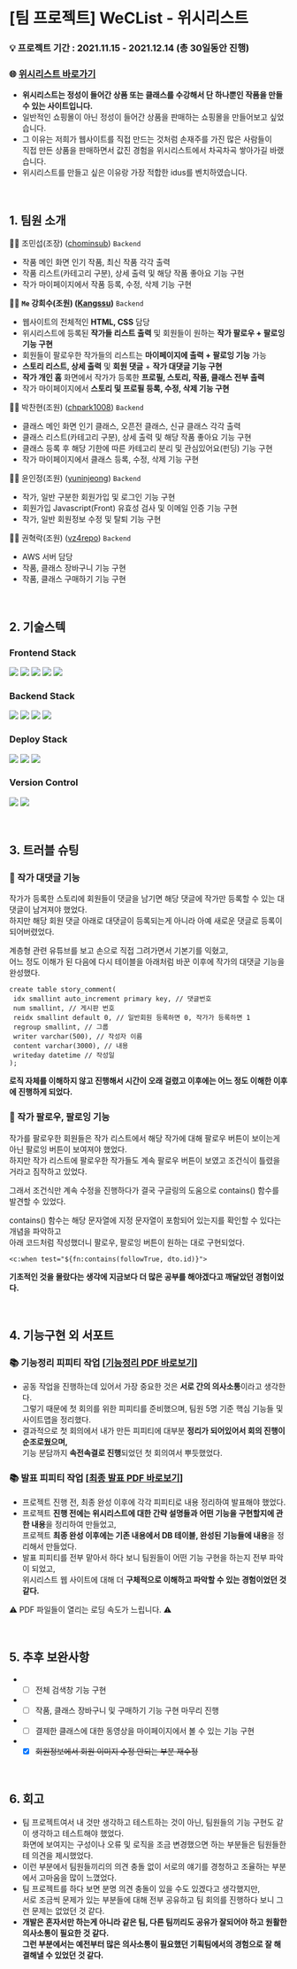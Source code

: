 # [팀 프로젝트] WeCList - 위시리스트
### 💡 프로젝트 기간 : 2021.11.15 - 2021.12.14 (총 30일동안 진행)
### 🌐 [위시리스트 바로가기](https://weclist.com/)
* **위시리스트는 정성이 들어간 상품 또는 클래스를 수강해서 단 하나뿐인 작품을 만들 수 있는 사이트입니다.**<br/>
* 일반적인 쇼핑몰이 아닌 정성이 들어간 상품을 판매하는 쇼핑몰을 만들어보고 싶었습니다.<br/>
* 그 이유는 저희가 웹사이트를 직접 만드는 것처럼 손재주를 가진 많은 사람들이<br/>
  직접 만든 상품을 판매하면서 값진 경험을 위시리스트에서 차곡차곡 쌓아가길 바랬습니다.
* 위시리스트를 만들고 싶은 이유랑 가장 적합한 idus를 벤치하였습니다.
<br/>

## 1. 팀원 소개
🙇‍♂️ 조민섭(조장) ([chominsub](https://github.com/chominsub)) <code>Backend</code>
* 작품 메인 화면 인기 작품, 최신 작품 각각 출력
* 작품 리스트(카테고리 구분), 상세 출력 및 해당 작품 좋아요 기능 구현
* 작가 마이페이지에서 작품 등록, 수정, 삭제 기능 구현
 
🙇‍♀️ **<code>Me</code> 강희수(조원) ([Kangssu](https://github.com/kangssu))** <code>Backend</code>
* 웹사이트의 전체적인 **HTML, CSS** 담당
* 위시리스트에 등록된 **작가들 리스트 출력** 및 회원들이 원하는 **작가 팔로우 + 팔로잉 기능 구현**
* 회원들이 팔로우한 작가들의 리스트는 **마이페이지에 출력 + 팔로잉 기능** 가능
* **스토리 리스트, 상세 출력** 및 **회원 댓글** + **작가 대댓글 기능 구현**
* **작가 개인 홈** 화면에서 작가가 등록한 **프로필, 스토리, 작품, 클래스 전부 출력**
* 작가 마이페이지에서 **스토리 및 프로필 등록, 수정, 삭제 기능 구현**

🙇‍♂️ 박찬현(조원) ([chpark1008](https://github.com//chpark1008)) <code>Backend</code>
* 클래스 메인 화면 인기 클래스, 오픈전 클래스, 신규 클래스 각각 출력
* 클래스 리스트(카테고리 구분), 상세 출력 및 해당 작품 좋아요 기능 구현
* 클래스 등록 후 해당 기한에 따른 카테고리 분리 및 관심있어요(펀딩) 기능 구현
* 작가 마이페이지에서 클래스 등록, 수정, 삭제 기능 구현

🙇‍♀️ 윤인정(조원) ([yuninjeong](https://github.com//yuninjeong)) <code>Backend</code>
* 작가, 일반 구분한 회원가입 및 로그인 기능 구현
* 회원가입 Javascript(Front) 유효성 검사 및 이메일 인증 기능 구현
* 작가, 일반 회원정보 수정 및 탈퇴 기능 구현

🙇‍♂️ 권혁락(조원) ([vz4repo](https://github.com//vz4repo)) <code>Backend</code>
* AWS 서버 담당
* 작품, 클래스 장바구니 기능 구현
* 작품, 클래스 구매하기 기능 구현
<br/>

## 2. 기술스텍
### Frontend Stack
<p>
  <img src="https://img.shields.io/badge/html5-E34F26?style=for-the-badge&logo=html5&logoColor=white"> 
  <img src="https://img.shields.io/badge/css-1572B6?style=for-the-badge&logo=css3&logoColor=white"> 
  <img src="https://img.shields.io/badge/javascript-F7DF1E?style=for-the-badge&logo=javascript&logoColor=black"> 
  <img src="https://img.shields.io/badge/jquery-0769AD?style=for-the-badge&logo=jquery&logoColor=white">
  <img src="https://img.shields.io/badge/fontawesome-339AF0?style=for-the-badge&logo=fontawesome&logoColor=white">
</p>

### Backend Stack
<p>
  <img src="https://img.shields.io/badge/java 11-007396?style=for-the-badge&logo=java&logoColor=white"> 
  <img src="https://img.shields.io/badge/springboot-6DB33F?style=for-the-badge&logo=springboot&logoColor=white">
  <img src="https://img.shields.io/badge/mysql-4479A1?style=for-the-badge&logo=mysql&logoColor=white">
  <img src="https://img.shields.io/badge/mariaDB-003545?style=for-the-badge&logo=mariaDB&logoColor=white">
</p>

### Deploy Stack
<p>
  <img src="https://img.shields.io/badge/amazonaws-232F3E?style=for-the-badge&logo=amazonaws&logoColor=white">
  <img src="https://img.shields.io/badge/linux-FCC624?style=for-the-badge&logo=linux&logoColor=black">
  <img src="https://img.shields.io/badge/apache tomcat-F8DC75?style=for-the-badge&logo=apachetomcat&logoColor=white">
</p>

### Version Control
<p>
  <img src="https://img.shields.io/badge/github-181717?style=for-the-badge&logo=github&logoColor=white">
  <img src="https://img.shields.io/badge/git-F05032?style=for-the-badge&logo=git&logoColor=white">
</p>
<br/>

## 3. 트러블 슈팅
### 📌 작가 대댓글 기능
작가가 등록한 스토리에 회원들이 댓글을 남기면 해당 댓글에 작가만 등록할 수 있는 대댓글이 남겨져야 했었다.<br/>
하지만 해당 회원 댓글 아래로 대댓글이 등록되는게 아니라 아예 새로운 댓글로 등록이 되어버렸었다.

계층형 관련 유튜브를 보고 손으로 직접 그려가면서 기본기를 익혔고,<br/>
어느 정도 이해가 된 다음에 다시 테이블을 아래처럼 바꾼 이후에 작가의 대댓글 기능을 완성했다.

```
create table story_comment(
 idx smallint auto_increment primary key, // 댓글번호
 num smallint, // 게시판 번호
 reidx smallint default 0, // 일반회원 등록하면 0, 작가가 등록하면 1
 regroup smallint, // 그룹
 writer varchar(500), // 작성자 이름
 content varchar(3000), // 내용
 writeday datetime // 작성일
);
```

**로직 자체를 이해하지 않고 진행해서 시간이 오래 걸렸고 이후에는 어느 정도 이해한 이후에 진행하게 되었다.**
 
### 📌 작가 팔로우, 팔로잉 기능
작가를 팔로우한 회원들은 작가 리스트에서 해당 작가에 대해 팔로우 버튼이 보이는게 아닌 팔로잉 버튼이 보여져야 했었다.<br/>
하지만 작가 리스트에 팔로우한 작가들도 계속 팔로우 버튼이 보였고 조건식이 틀렸을 거라고 짐작하고 있었다.

그래서 조건식만 계속 수정을 진행하다가 결국 구글링의 도움으로 contains() 함수를 발견할 수 있었다.

contains() 함수는 해당 문자열에 지정 문자열이 포함되어 있는지를 확인할 수 있다는 개념을 파악하고<br/>
아래 코드처럼 작성했더니 팔로우, 팔로잉 버튼이 원하는 대로 구현되었다.
```
<c:when test="${fn:contains(followTrue, dto.id)}">
```

**기초적인 것을 몰랐다는 생각에 지금보다 더 많은 공부를 해야겠다고 깨달았던 경험이었다.**

<br/>
 
## 4. 기능구현 외 서포트
### 📚 기능정리 피피티 작업 [**[기능정리 PDF 바로보기](https://drive.google.com/file/d/1DvYHOlcs-7YkK1F7BAeaYW1AlUi9euRF/view)**]
* 공동 작업을 진행하는데 있어서 가장 중요한 것은 **서로 간의 의사소통**이라고 생각한다.<br/>
  그렇기 때문에 첫 회의를 위한 피피티를 준비했으며, 팀원 5명 기준 핵심 기능들 및 사이트맵을 정리했다.
* 결과적으로 첫 회의에서 내가 만든 피피티에 대부분 **정리가 되어있어서 회의 진행이 순조로웠으며,**<br/>
  기능 분담까지 **속전속결로 진행**되었던 첫 회의여서 뿌듯했었다.

### 📚 발표 피피티 작업 [**[최종 발표 PDF 바로보기](https://drive.google.com/file/d/1hxLwLlK0I9Ut0f8IhycOtcBin9VZIHVA/view?usp=sharing)**]
* 프로젝트 진행 전, 최종 완성 이후에 각각 피피티로 내용 정리하여 발표해야 했었다.
* 프로젝트 **진행 전에는 위시리스트에 대한 간략 설명들과 어떤 기능을 구현할지에 관한 내용**을 정리하여 만들었고,<br/>
  프로젝트 **최종 완성 이후에는 기존 내용에서 DB 테이블, 완성된 기능들에  내용**을 정리해서 만들었다.
* 발표 피피티를 전부 맡아서 하다 보니 팀원들이 어떤 기능 구현을 하는지 전부 파악이 되었고,<br/>
  위시리스트 웹 사이트에 대해 더 **구체적으로 이해하고 파악할 수 있는 경험이었던 것 같다.** 

⚠️ PDF 파일들이 열리는 로딩 속도가 느립니다. ⚠️

<br/>
  
## 5. 추후 보완사항
* - [ ] 전체 검색창 기능 구현
* - [ ] 작품, 클래스 장바구니 및 구매하기 기능 구현 마무리 진행
* - [ ] 결제한 클래스에 대한 동영상을 마이페이지에서 볼 수 있는 기능 구현
* - [x] ~~회원정보에서 회원 이미지 수정 안되는 부분 재수정~~
<br/>

## 6. 회고
* 팀 프로젝트여서 내 것만 생각하고 테스트하는 것이 아닌, 팀원들의 기능 구현도 같이 생각하고 테스트해야 했었다.<br/>
  화면에 보여지는 구성이나 오류 및 로직을 조금 변경했으면 하는 부분들은 팀원들한테 의견을 제시했었다.
* 이런 부분에서 팀원들끼리의 의견 충돌 없이 서로의 얘기를 경청하고 조율하는 부분에서 고마움을 많이 느꼈었다.
* 팀 프로젝트를 하다 보면 분명 의견 충돌이 있을 수도 있겠다고 생각했지만,<br/>
  서로 조금씩 문제가 있는 부분들에 대해 전부 공유하고 팀 회의를 진행하다 보니 그런 문제는 없었던 것 같다.
* **개발은 혼자서만 하는게 아니라 같은 팀, 다른 팀끼리도 공유가 잘되어야 하고 원활한 의사소통이 필요한 것 같다.<br/>
  그런 부분에서는 예전부터 많은 의사소통이 필요했던 기획팀에서의 경험으로 잘 해결해낼 수 있었던 것 같다.**

